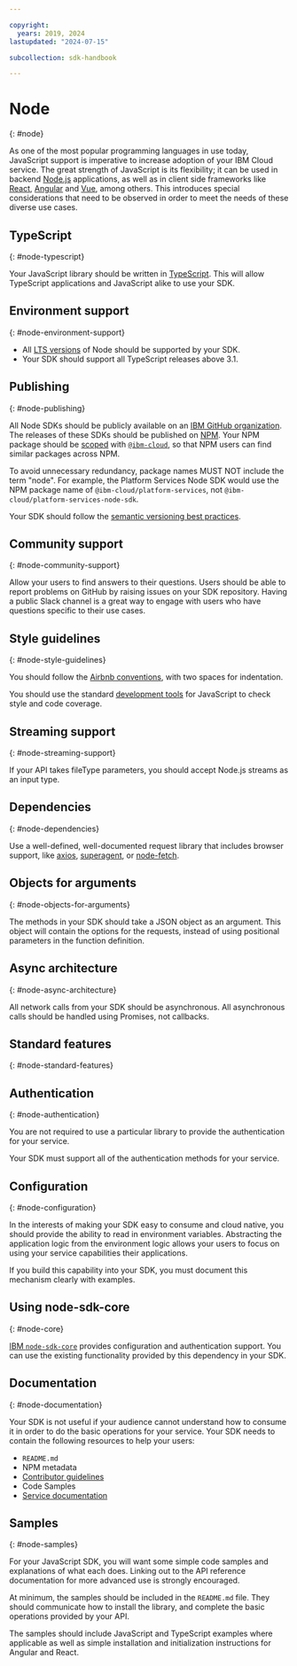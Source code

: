 ```yaml
---

copyright:
  years: 2019, 2024
lastupdated: "2024-07-15"

subcollection: sdk-handbook

---
```


# Node
{: #node}

As one of the most popular programming languages in use today, JavaScript support is imperative to increase adoption of your IBM Cloud service.  The great strength of JavaScript is its flexibility; it can be used in backend [Node.js](https://nodejs.org/) applications, as well as in client side frameworks like [React](https://reactjs.org/), [Angular](https://angularjs.org/) and [Vue](https://vuejs.org/), among others.  This introduces special considerations that need to be observed in order to meet the needs of these diverse use cases.

## TypeScript
{: #node-typescript}

Your JavaScript library should be written in [TypeScript](https://www.typescriptlang.org/).  This will allow TypeScript applications and JavaScript alike to use your SDK.

## Environment support
{: #node-environment-support}

* All [LTS versions](https://nodejs.org/en/about/releases/) of Node should be supported by your SDK.
* Your SDK should support all TypeScript releases above 3.1.

## Publishing
{: #node-publishing}

All Node SDKs should be publicly available on an [IBM GitHub organization](/docs/sdk-handbook?topic=sdk-handbook-distribution#distribution-opensrc).  The releases of these SDKs should be published on [NPM](https://www.npmjs.com/). Your NPM package should be [scoped](https://docs.npmjs.com/creating-and-publishing-scoped-public-packages#creating-a-scoped-public-package) with [`@ibm-cloud`](https://www.npmjs.com/search?q=%40ibm-cloud), so that NPM users can find similar packages across NPM.

To avoid unnecessary redundancy, package names MUST NOT include the term "node". For example, the Platform Services Node SDK would use the NPM package name of `@ibm-cloud/platform-services`, not `@ibm-cloud/platform-services-node-sdk`.

Your SDK should follow the [semantic versioning best practices](/docs/sdk-handbook?topic=sdk-handbook-distribution#distribution-semver).

## Community support
{: #node-community-support}

Allow your users to find answers to their questions.  Users should be able to report problems on GitHub by raising issues on your SDK repository.  Having a public Slack channel is a great way to engage with users who have questions specific to their use cases.


## Style guidelines
{: #node-style-guidelines}

You should follow the [Airbnb conventions](https://github.com/airbnb/javascript), with two spaces for indentation.

You should use the standard [development tools](/docs/sdk-handbook?topic=sdk-handbook-devtools) for JavaScript to check style and code coverage.

## Streaming support
{: #node-streaming-support}

If your API takes fileType parameters, you should accept Node.js streams as an input type.

## Dependencies
{: #node-dependencies}

Use a well-defined, well-documented request library that includes browser support, like [axios](https://github.com/axios/axios), [superagent](https://github.com/visionmedia/superagent), or [node-fetch](https://github.com/node-fetch/node-fetch).

## Objects for arguments
{: #node-objects-for-arguments}

The methods in your SDK should take a JSON object as an argument. This object will contain the options for the requests, instead of using positional parameters in the function definition.

## Async architecture
{: #node-async-architecture}

All network calls from your SDK should be asynchronous. All asynchronous calls should be handled using Promises, not callbacks.


## Standard features
{: #node-standard-features}

## Authentication
{: #node-authentication}

You are not required to use a particular library to provide the authentication for your service.

Your SDK must support all of the authentication methods for your service.

## Configuration
{: #node-configuration}

In the interests of making your SDK easy to consume and cloud native, you should provide the ability to read in environment variables.  Abstracting the application logic from the environment logic allows your users to focus on using your service capabilities their applications.

If you build this capability into your SDK, you must document this mechanism clearly with examples.

## Using node-sdk-core
{: #node-core}

[IBM `node-sdk-core`](https://github.com/IBM/node-sdk-core) provides configuration and authentication support. You can use the existing functionality provided by this dependency in your SDK.


## Documentation
{: #node-documentation}

Your SDK is not useful if your audience cannot understand how to consume it in order to do the basic operations for your service. Your SDK needs to contain the following resources to help your users:

* `README.md`
* NPM metadata
* [Contributor guidelines](/docs/sdk-handbook?topic=sdk-handbook-documentation#sdk-contributor-docs)
* Code Samples
* [Service documentation](/docs/sdk-handbook?topic=sdk-handbook-documentation)

## Samples
{: #node-samples}

For your JavaScript SDK, you will want some simple code samples and explanations of what each does.  Linking out to the API reference documentation for more advanced use is strongly encouraged.

At minimum, the samples should be included in the `README.md` file. They should communicate how to install the library, and complete the basic operations provided by your API.

The samples should include JavaScript and TypeScript examples where applicable as well as simple installation and initialization instructions for Angular and React.

